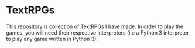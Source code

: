 # TextRPGs
This repository is collection of TextRPGs I have made.
In order to play the games, you will need their respective interpreters (i.e a Python 3 interpreter to play any game written in Python 3).
